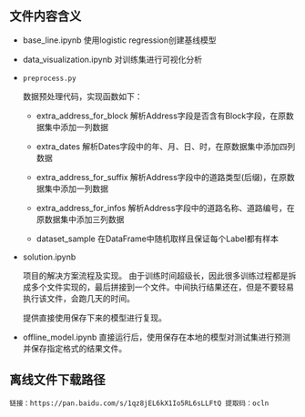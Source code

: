 ## 文件内容含义

- base_line.ipynb 
    使用logistic regression创建基线模型

- data_visualization.ipynb
    对训练集进行可视化分析

- `preprocess.py`

    数据预处理代码，实现函数如下：  
    - extra_address_for_block
        解析Address字段是否含有Block字段，在原数据集中添加一列数据

    - extra_dates
        解析Dates字段中的年、月、日、时，在原数据集中添加四列数据

    - extra_address_for_suffix
        解析Address字段中的道路类型(后缀)，在原数据集中添加一列数据

    - extra_address_for_infos
        解析Address字段中的道路名称、道路编号，在原数据集中添加三列数据

    - dataset_sample
        在DataFrame中随机取样且保证每个Label都有样本

- solution.ipynb

    项目的解决方案流程及实现。
    由于训练时间超级长，因此很多训练过程都是拆成多个文件实现的，最后拼接到一个文件。中间执行结果还在，但是不要轻易执行该文件，会跑几天的时间。

    提供直接使用保存下来的模型进行复现。

- offline_model.ipynb
    直接运行后，使用保存在本地的模型对测试集进行预测并保存指定格式的结果文件。


## 离线文件下载路径
    链接：https://pan.baidu.com/s/1qz8jEL6kX1Io5RL6sLLFtQ 提取码：ocln



